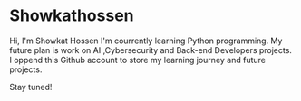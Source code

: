 # Showkathossen
Hi, I'm Showkat Hossen
I'm courrently learning Python programming.
My future plan is work on AI ,Cybersecurity and Back-end Developers projects.
I oppend this Github account to store my learning journey and future projects.

Stay tuned!
